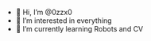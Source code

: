 - 👋 Hi, I’m @0zzx0
- 👀 I’m interested in everything
- 🌱 I’m currently learning Robots and CV


<!---
0zzx0/0zzx0 is a ✨ special ✨ repository because its `README.md` (this file) appears on your GitHub profile.
You can click the Preview link to take a look at your changes.
--->
